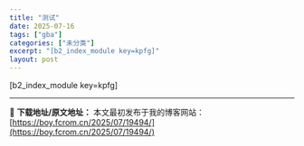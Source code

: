 ```yaml
---
title: "测试"
date: 2025-07-16
tags: ["gba"]
categories: ["未分类"]
excerpt: "[b2_index_module key=kpfg]"
layout: post
---
```


[b2_index_module key=kpfg]

---
📖 **下载地址/原文地址：** 本文最初发布于我的博客网站：[https://boy.fcrom.cn/2025/07/19494/](https://boy.fcrom.cn/2025/07/19494/)
